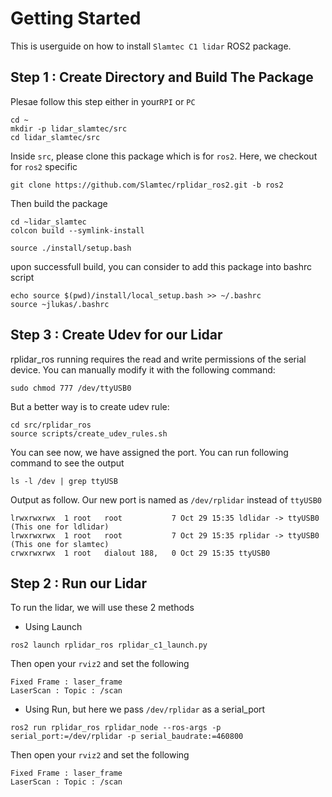# Getting Started

This is userguide on how to install `Slamtec C1 lidar` ROS2 package.

## Step 1 : Create Directory and Build The Package

Plesae follow this step either in your`RPI` or `PC`
```
cd ~
mkdir -p lidar_slamtec/src
cd lidar_slamtec/src
```

Inside `src`, please clone this package which is for `ros2`. Here, we checkout for `ros2` specific
```
git clone https://github.com/Slamtec/rplidar_ros2.git -b ros2
```

Then build the package
```
cd ~lidar_slamtec
colcon build --symlink-install

source ./install/setup.bash
```

upon successfull build, you can consider to add this package into bashrc script
```
echo source $(pwd)/install/local_setup.bash >> ~/.bashrc
source ~jlukas/.bashrc
```

## Step 3 : Create Udev for our Lidar

rplidar_ros running requires the read and write permissions of the serial device. You can manually modify it with the following command:
```
sudo chmod 777 /dev/ttyUSB0
```

But a better way is to create udev rule:
```
cd src/rplidar_ros
source scripts/create_udev_rules.sh
```

You can see now, we  have assigned the port. You can run following command to see the output
```
ls -l /dev | grep ttyUSB
```

Output as follow. Our new port is named as `/dev/rplidar` instead of `ttyUSB0`
```
lrwxrwxrwx  1 root   root           7 Oct 29 15:35 ldlidar -> ttyUSB0 (This one for ldlidar)
lrwxrwxrwx  1 root   root           7 Oct 29 15:35 rplidar -> ttyUSB0 (This one for slamtec)
crwxrwxrwx  1 root   dialout 188,   0 Oct 29 15:35 ttyUSB0
```

## Step 2 : Run our Lidar

To run the lidar, we will use these 2 methods

* Using Launch
```
ros2 launch rplidar_ros rplidar_c1_launch.py
```
Then open your `rviz2` and set the following
```
Fixed Frame : laser_frame
LaserScan : Topic : /scan
```

* Using Run, but here we pass `/dev/rplidar` as a serial_port
```
ros2 run rplidar_ros rplidar_node --ros-args -p serial_port:=/dev/rplidar -p serial_baudrate:=460800
```

Then open your `rviz2` and set the following
```
Fixed Frame : laser_frame
LaserScan : Topic : /scan
```
